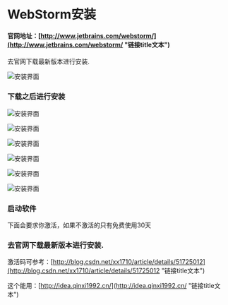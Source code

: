 # WebStorm安装


#### 官网地址：[http://www.jetbrains.com/webstorm/](http://www.jetbrains.com/webstorm/ "链接title文本")
去官网下载最新版本进行安装.

![安装界面](amWiki/images/wbs27.png)

###  下载之后进行安装

![安装界面](amWiki/images/wbs28.png)

![安装界面](amWiki/images/wbs29.png)

![安装界面](amWiki/images/wbs30.png)

![安装界面](amWiki/images/wbs31.png)

![安装界面](amWiki/images/wbs32.png)

![安装界面](amWiki/images/wbs33.png)


### 启动软件



下面会要求你激活，如果不激活的只有免费使用30天



### 去官网下载最新版本进行安装.
 激活码可参考：[http://blog.csdn.net/xx1710/article/details/51725012](http://blog.csdn.net/xx1710/article/details/51725012 "链接title文本")

这个能用：[http://idea.qinxi1992.cn/](http://idea.qinxi1992.cn/ "链接title文本")
